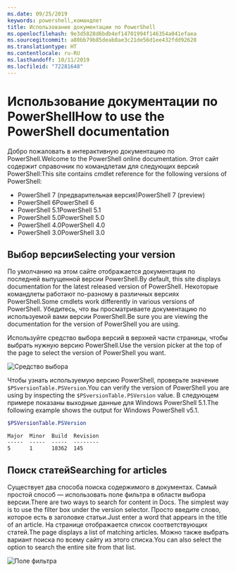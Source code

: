 ```yaml
---
ms.date: 09/25/2019
keywords: powershell,командлет
title: Использование документации по PowerShell
ms.openlocfilehash: 9e3d5828d6bdb4ef14701994f146354a041efaea
ms.sourcegitcommit: a80bb79b85deab8ae3c21de56d1ee432fdd92628
ms.translationtype: HT
ms.contentlocale: ru-RU
ms.lasthandoff: 10/11/2019
ms.locfileid: "72281648"
---
```

# <a name="how-to-use-the-powershell-documentation"></a><span data-ttu-id="3541f-103">Использование документации по PowerShell</span><span class="sxs-lookup"><span data-stu-id="3541f-103">How to use the PowerShell documentation</span></span>

<span data-ttu-id="3541f-104">Добро пожаловать в интерактивную документацию по PowerShell.</span><span class="sxs-lookup"><span data-stu-id="3541f-104">Welcome to the PowerShell online documentation.</span></span> <span data-ttu-id="3541f-105">Этот сайт содержит справочник по командлетам для следующих версий PowerShell:</span><span class="sxs-lookup"><span data-stu-id="3541f-105">This site contains cmdlet reference for the following versions of PowerShell:</span></span>

- <span data-ttu-id="3541f-106">PowerShell 7 (предварительная версия)</span><span class="sxs-lookup"><span data-stu-id="3541f-106">PowerShell 7 (preview)</span></span>
- <span data-ttu-id="3541f-107">PowerShell 6</span><span class="sxs-lookup"><span data-stu-id="3541f-107">PowerShell 6</span></span>
- <span data-ttu-id="3541f-108">PowerShell 5.1</span><span class="sxs-lookup"><span data-stu-id="3541f-108">PowerShell 5.1</span></span>
- <span data-ttu-id="3541f-109">PowerShell 5.0</span><span class="sxs-lookup"><span data-stu-id="3541f-109">PowerShell 5.0</span></span>
- <span data-ttu-id="3541f-110">PowerShell 4.0</span><span class="sxs-lookup"><span data-stu-id="3541f-110">PowerShell 4.0</span></span>
- <span data-ttu-id="3541f-111">PowerShell 3.0</span><span class="sxs-lookup"><span data-stu-id="3541f-111">PowerShell 3.0</span></span>

## <a name="selecting-your-version"></a><span data-ttu-id="3541f-112">Выбор версии</span><span class="sxs-lookup"><span data-stu-id="3541f-112">Selecting your version</span></span>

<span data-ttu-id="3541f-113">По умолчанию на этом сайте отображается документация по последней выпущенной версии PowerShell.</span><span class="sxs-lookup"><span data-stu-id="3541f-113">By default, this site displays documentation for the latest released version of PowerShell.</span></span> <span data-ttu-id="3541f-114">Некоторые командлеты работают по-разному в различных версиях PowerShell.</span><span class="sxs-lookup"><span data-stu-id="3541f-114">Some cmdlets work differently in various versions of PowerShell.</span></span> <span data-ttu-id="3541f-115">Убедитесь, что вы просматриваете документацию по используемой вами версии PowerShell.</span><span class="sxs-lookup"><span data-stu-id="3541f-115">Be sure you are viewing the documentation for the version of PowerShell you are using.</span></span>

<span data-ttu-id="3541f-116">Используйте средство выбора версий в верхней части страницы, чтобы выбрать нужную версию PowerShell.</span><span class="sxs-lookup"><span data-stu-id="3541f-116">Use the version picker at the top of the page to select the version of PowerShell you want.</span></span>

![Средство выбора](images/how-to-use-docs/picker-vall.gif)

<span data-ttu-id="3541f-118">Чтобы узнать используемую версию PowerShell, проверьте значение `$PSversionTable.PSVersion`.</span><span class="sxs-lookup"><span data-stu-id="3541f-118">You can verify the version of PowerShell you are using by inspecting the `$PSversionTable.PSVersion` value.</span></span> <span data-ttu-id="3541f-119">В следующем примере показаны выходные данные для Windows PowerShell 5.1.</span><span class="sxs-lookup"><span data-stu-id="3541f-119">The following example shows the output for Windows PowerShell v5.1.</span></span>

```powershell
$PSVersionTable.PSVersion
```

```Output
Major  Minor  Build  Revision
-----  -----  -----  --------
5      1      18362  145
```

## <a name="searching-for-articles"></a><span data-ttu-id="3541f-120">Поиск статей</span><span class="sxs-lookup"><span data-stu-id="3541f-120">Searching for articles</span></span>

<span data-ttu-id="3541f-121">Существует два способа поиска содержимого в документах. Самый простой способ — использовать поле фильтра в области выбора версии.</span><span class="sxs-lookup"><span data-stu-id="3541f-121">There are two ways to search for content in Docs. The simplest way is to use the filter box under the version selector.</span></span> <span data-ttu-id="3541f-122">Просто введите слово, которое есть в заголовке статьи.</span><span class="sxs-lookup"><span data-stu-id="3541f-122">Just enter a word that appears in the title of an article.</span></span> <span data-ttu-id="3541f-123">На странице отображается список соответствующих статей.</span><span class="sxs-lookup"><span data-stu-id="3541f-123">The page displays a list of matching articles.</span></span> <span data-ttu-id="3541f-124">Можно также выбрать вариант поиска по всему сайту из этого списка.</span><span class="sxs-lookup"><span data-stu-id="3541f-124">You can also select the option to search the entire site from that list.</span></span>

![Поле фильтра](images/how-to-use-docs/filter-search.gif)
